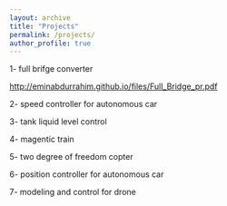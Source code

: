 ```yaml
---
layout: archive
title: "Projects"
permalink: /projects/
author_profile: true
---
```


1- full brifge converter


http://eminabdurrahim.github.io/files/Full_Bridge_pr.pdf


2- speed controller for autonomous car


3- tank liquid level control


4- magentic train


5- two degree of freedom copter


6- position controller for autonomous car


7- modeling and control for drone
